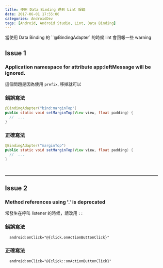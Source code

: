 ```yaml
---
title: 使用 Data Binding 遇到 Lint 報錯
date: 2017-06-01 17:55:06
categories: AndroidDev
tags: [Android, Android Studio, Lint, Data Binding]
---
```

當使用 Data Binding 的 ``@BindingAdapter` 的時候
lint 會回報一些 warning
<!-- more -->
## Issue 1
### Application namespace for attribute app:leftMessage will be ignored.

這個問題是因為使用 `prefix`, 移掉就可以

### 錯誤寫法
``` java
@BindingAdapter("bind:marginTop")
public static void setMarginTop(View view, float padding) {
  //  ...
}
```
### 正確寫法
``` java
@BindingAdapter("marginTop")
public static void setMarginTop(View view, float padding) {
  //  ...
}
```
<br/>

---

## Issue 2
### Method references using '.' is deprecated

常發生在呼叫 listener 的時候，請改用 `::`

### 錯誤寫法
``` xml
  android:onClick="@{click.onActionButtonClick}"
```

### 正確寫法
``` xml
  android:onClick="@{click::onActionButtonClick}"
```

